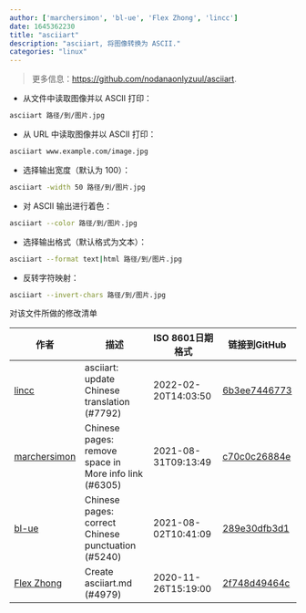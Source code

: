 ```yaml
---
author: ['marchersimon', 'bl-ue', 'Flex Zhong', 'lincc']
date: 1645362230
title: "asciiart"
description: "asciiart, 将图像转换为 ASCII."
categories: "linux"
---
```

> 更多信息：<https://github.com/nodanaonlyzuul/asciiart>.

- 从文件中读取图像并以 ASCII 打印：

```bash
asciiart 路径/到/图片.jpg
```

- 从 URL 中读取图像并以 ASCII 打印：

```bash
asciiart www.example.com/image.jpg
```

- 选择输出宽度（默认为 100）：

```bash
asciiart -width 50 路径/到/图片.jpg
```

- 对 ASCII 输出进行着色：

```bash
asciiart --color 路径/到/图片.jpg
```

- 选择输出格式（默认格式为文本）：

```bash
asciiart --format text|html 路径/到/图片.jpg
```

- 反转字符映射：

```bash
asciiart --invert-chars 路径/到/图片.jpg
```
对该文件所做的修改清单


作者 | 描述 | ISO 8601日期格式 | 链接到GitHub
------|-----|-----|-----
[lincc](mailto:46962923+blueskyson@users.noreply.github.com) | asciiart: update Chinese translation (#7792) | 2022-02-20T14:03:50 | [6b3ee7446773](https://github.com/tldr-pages/tldr/commit/6b3ee744677380017aee406cf65b90592d39a1d3)
[marchersimon](mailto:50295997+marchersimon@users.noreply.github.com) | Chinese pages: remove space in More info link (#6305) | 2021-08-31T09:13:49 | [c70c0c26884e](https://github.com/tldr-pages/tldr/commit/c70c0c26884ee74fabb640cd842d1e4c72d9df4b)
[bl-ue](mailto:54780737+bl-ue@users.noreply.github.com) | Chinese pages: correct Chinese punctuation (#5240) | 2021-08-02T10:41:09 | [289e30dfb3d1](https://github.com/tldr-pages/tldr/commit/289e30dfb3d1d73bade9e3610e12bfc90e9270ae)
[Flex Zhong](mailto:chungzh07@gmail.com) | Create asciiart.md (#4979) | 2020-11-26T15:19:00 | [2f748d49464c](https://github.com/tldr-pages/tldr/commit/2f748d49464c82faa0bf625748d1bfca1caa10a1)

